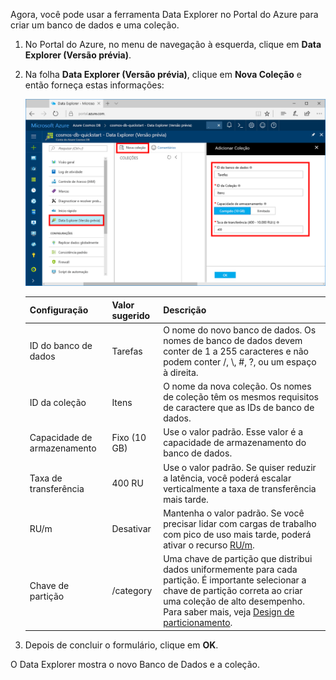 Agora, você pode usar a ferramenta Data Explorer no Portal do Azure para criar um banco de dados e uma coleção. 

1. No Portal do Azure, no menu de navegação à esquerda, clique em **Data Explorer (Versão prévia)**. 

2. Na folha **Data Explorer (Versão prévia)**, clique em **Nova Coleção** e então forneça estas informações:

    ![A folha Data Explorer do portal do Azure](./media/cosmos-db-create-collection/azure-cosmosdb-data-explorer.png)

    Configuração|Valor sugerido|Descrição
    ---|---|---
    ID do banco de dados|Tarefas|O nome do novo banco de dados. Os nomes de banco de dados devem conter de 1 a 255 caracteres e não podem conter /, \\, #, ?, ou um espaço à direita.
    ID da coleção|Itens|O nome da nova coleção. Os nomes de coleção têm os mesmos requisitos de caractere que as IDs de banco de dados.
    Capacidade de armazenamento| Fixo (10 GB)|Use o valor padrão. Esse valor é a capacidade de armazenamento do banco de dados.
    Taxa de transferência|400 RU|Use o valor padrão. Se quiser reduzir a latência, você poderá escalar verticalmente a taxa de transferência mais tarde.
    RU/m|Desativar|Mantenha o valor padrão. Se você precisar lidar com cargas de trabalho com pico de uso mais tarde, poderá ativar o recurso [RU/m](../articles/cosmos-db/request-units-per-minute.md).
    Chave de partição|/category|Uma chave de partição que distribui dados uniformemente para cada partição. É importante selecionar a chave de partição correta ao criar uma coleção de alto desempenho. Para saber mais, veja [Design de particionamento](../articles/cosmos-db/partition-data.md#designing-for-partitioning).    
3. Depois de concluir o formulário, clique em **OK**.

O Data Explorer mostra o novo Banco de Dados e a coleção. 